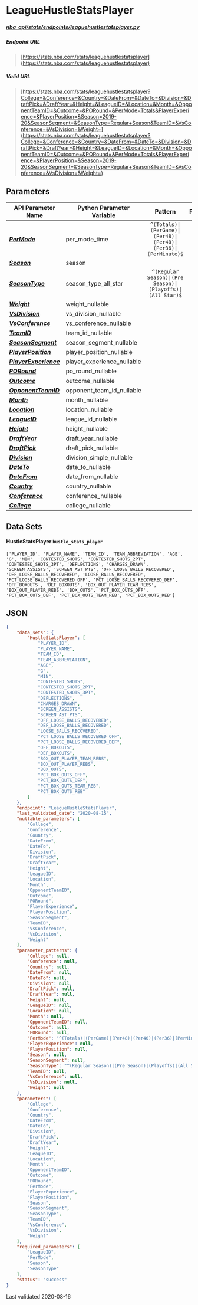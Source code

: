 # LeagueHustleStatsPlayer
##### [nba_api/stats/endpoints/leaguehustlestatsplayer.py](https://github.com/swar/nba_api/blob/master/src/nba_api/stats/endpoints/leaguehustlestatsplayer.py)

##### Endpoint URL
>[https://stats.nba.com/stats/leaguehustlestatsplayer](https://stats.nba.com/stats/leaguehustlestatsplayer)

##### Valid URL
>[https://stats.nba.com/stats/leaguehustlestatsplayer?College=&Conference=&Country=&DateFrom=&DateTo=&Division=&DraftPick=&DraftYear=&Height=&LeagueID=&Location=&Month=&OpponentTeamID=&Outcome=&PORound=&PerMode=Totals&PlayerExperience=&PlayerPosition=&Season=2019-20&SeasonSegment=&SeasonType=Regular+Season&TeamID=&VsConference=&VsDivision=&Weight=](https://stats.nba.com/stats/leaguehustlestatsplayer?College=&Conference=&Country=&DateFrom=&DateTo=&Division=&DraftPick=&DraftYear=&Height=&LeagueID=&Location=&Month=&OpponentTeamID=&Outcome=&PORound=&PerMode=Totals&PlayerExperience=&PlayerPosition=&Season=2019-20&SeasonSegment=&SeasonType=Regular+Season&TeamID=&VsConference=&VsDivision=&Weight=)

## Parameters
| API Parameter Name                                                                                                              | Python Parameter Variable  |                             Pattern                             | Required | Nullable |
|---------------------------------------------------------------------------------------------------------------------------------|----------------------------|:---------------------------------------------------------------:|:--------:|:--------:|
| [_**PerMode**_](https://github.com/swar/nba_api/blob/master/docs/nba_api/stats/library/parameters.md#PerMode)                   | per_mode_time              | `^(Totals)\|(PerGame)\|(Per48)\|(Per40)\|(Per36)\|(PerMinute)$` |   `Y`    |          | 
| [_**Season**_](https://github.com/swar/nba_api/blob/master/docs/nba_api/stats/library/parameters.md#Season)                     | season                     |                                                                 |   `Y`    |          | 
| [_**SeasonType**_](https://github.com/swar/nba_api/blob/master/docs/nba_api/stats/library/parameters.md#SeasonType)             | season_type_all_star       |   `^(Regular Season)\|(Pre Season)\|(Playoffs)\|(All Star)$`    |   `Y`    |          | 
| [_**Weight**_](https://github.com/swar/nba_api/blob/master/docs/nba_api/stats/library/parameters.md#Weight)                     | weight_nullable            |                                                                 |          |   `Y`    | 
| [_**VsDivision**_](https://github.com/swar/nba_api/blob/master/docs/nba_api/stats/library/parameters.md#VsDivision)             | vs_division_nullable       |                                                                 |          |   `Y`    | 
| [_**VsConference**_](https://github.com/swar/nba_api/blob/master/docs/nba_api/stats/library/parameters.md#VsConference)         | vs_conference_nullable     |                                                                 |          |   `Y`    | 
| [_**TeamID**_](https://github.com/swar/nba_api/blob/master/docs/nba_api/stats/library/parameters.md#TeamID)                     | team_id_nullable           |                                                                 |          |   `Y`    | 
| [_**SeasonSegment**_](https://github.com/swar/nba_api/blob/master/docs/nba_api/stats/library/parameters.md#SeasonSegment)       | season_segment_nullable    |                                                                 |          |   `Y`    | 
| [_**PlayerPosition**_](https://github.com/swar/nba_api/blob/master/docs/nba_api/stats/library/parameters.md#PlayerPosition)     | player_position_nullable   |                                                                 |          |   `Y`    | 
| [_**PlayerExperience**_](https://github.com/swar/nba_api/blob/master/docs/nba_api/stats/library/parameters.md#PlayerExperience) | player_experience_nullable |                                                                 |          |   `Y`    | 
| [_**PORound**_](https://github.com/swar/nba_api/blob/master/docs/nba_api/stats/library/parameters.md#PORound)                   | po_round_nullable          |                                                                 |          |   `Y`    | 
| [_**Outcome**_](https://github.com/swar/nba_api/blob/master/docs/nba_api/stats/library/parameters.md#Outcome)                   | outcome_nullable           |                                                                 |          |   `Y`    | 
| [_**OpponentTeamID**_](https://github.com/swar/nba_api/blob/master/docs/nba_api/stats/library/parameters.md#OpponentTeamID)     | opponent_team_id_nullable  |                                                                 |          |   `Y`    | 
| [_**Month**_](https://github.com/swar/nba_api/blob/master/docs/nba_api/stats/library/parameters.md#Month)                       | month_nullable             |                                                                 |          |   `Y`    | 
| [_**Location**_](https://github.com/swar/nba_api/blob/master/docs/nba_api/stats/library/parameters.md#Location)                 | location_nullable          |                                                                 |          |   `Y`    | 
| [_**LeagueID**_](https://github.com/swar/nba_api/blob/master/docs/nba_api/stats/library/parameters.md#LeagueID)                 | league_id_nullable         |                                                                 |   `Y`    |   `Y`    | 
| [_**Height**_](https://github.com/swar/nba_api/blob/master/docs/nba_api/stats/library/parameters.md#Height)                     | height_nullable            |                                                                 |          |   `Y`    | 
| [_**DraftYear**_](https://github.com/swar/nba_api/blob/master/docs/nba_api/stats/library/parameters.md#DraftYear)               | draft_year_nullable        |                                                                 |          |   `Y`    | 
| [_**DraftPick**_](https://github.com/swar/nba_api/blob/master/docs/nba_api/stats/library/parameters.md#DraftPick)               | draft_pick_nullable        |                                                                 |          |   `Y`    | 
| [_**Division**_](https://github.com/swar/nba_api/blob/master/docs/nba_api/stats/library/parameters.md#Division)                 | division_simple_nullable   |                                                                 |          |   `Y`    | 
| [_**DateTo**_](https://github.com/swar/nba_api/blob/master/docs/nba_api/stats/library/parameters.md#DateTo)                     | date_to_nullable           |                                                                 |          |   `Y`    | 
| [_**DateFrom**_](https://github.com/swar/nba_api/blob/master/docs/nba_api/stats/library/parameters.md#DateFrom)                 | date_from_nullable         |                                                                 |          |   `Y`    | 
| [_**Country**_](https://github.com/swar/nba_api/blob/master/docs/nba_api/stats/library/parameters.md#Country)                   | country_nullable           |                                                                 |          |   `Y`    | 
| [_**Conference**_](https://github.com/swar/nba_api/blob/master/docs/nba_api/stats/library/parameters.md#Conference)             | conference_nullable        |                                                                 |          |   `Y`    | 
| [_**College**_](https://github.com/swar/nba_api/blob/master/docs/nba_api/stats/library/parameters.md#College)                   | college_nullable           |                                                                 |          |   `Y`    | 

## Data Sets
#### HustleStatsPlayer `hustle_stats_player`
```text
['PLAYER_ID', 'PLAYER_NAME', 'TEAM_ID', 'TEAM_ABBREVIATION', 'AGE', 'G', 'MIN', 'CONTESTED_SHOTS', 'CONTESTED_SHOTS_2PT', 'CONTESTED_SHOTS_3PT', 'DEFLECTIONS', 'CHARGES_DRAWN', 'SCREEN_ASSISTS', 'SCREEN_AST_PTS', 'OFF_LOOSE_BALLS_RECOVERED', 'DEF_LOOSE_BALLS_RECOVERED', 'LOOSE_BALLS_RECOVERED', 'PCT_LOOSE_BALLS_RECOVERED_OFF', 'PCT_LOOSE_BALLS_RECOVERED_DEF', 'OFF_BOXOUTS', 'DEF_BOXOUTS', 'BOX_OUT_PLAYER_TEAM_REBS', 'BOX_OUT_PLAYER_REBS', 'BOX_OUTS', 'PCT_BOX_OUTS_OFF', 'PCT_BOX_OUTS_DEF', 'PCT_BOX_OUTS_TEAM_REB', 'PCT_BOX_OUTS_REB']
```


## JSON
```json
{
    "data_sets": {
        "HustleStatsPlayer": [
            "PLAYER_ID",
            "PLAYER_NAME",
            "TEAM_ID",
            "TEAM_ABBREVIATION",
            "AGE",
            "G",
            "MIN",
            "CONTESTED_SHOTS",
            "CONTESTED_SHOTS_2PT",
            "CONTESTED_SHOTS_3PT",
            "DEFLECTIONS",
            "CHARGES_DRAWN",
            "SCREEN_ASSISTS",
            "SCREEN_AST_PTS",
            "OFF_LOOSE_BALLS_RECOVERED",
            "DEF_LOOSE_BALLS_RECOVERED",
            "LOOSE_BALLS_RECOVERED",
            "PCT_LOOSE_BALLS_RECOVERED_OFF",
            "PCT_LOOSE_BALLS_RECOVERED_DEF",
            "OFF_BOXOUTS",
            "DEF_BOXOUTS",
            "BOX_OUT_PLAYER_TEAM_REBS",
            "BOX_OUT_PLAYER_REBS",
            "BOX_OUTS",
            "PCT_BOX_OUTS_OFF",
            "PCT_BOX_OUTS_DEF",
            "PCT_BOX_OUTS_TEAM_REB",
            "PCT_BOX_OUTS_REB"
        ]
    },
    "endpoint": "LeagueHustleStatsPlayer",
    "last_validated_date": "2020-08-15",
    "nullable_parameters": [
        "College",
        "Conference",
        "Country",
        "DateFrom",
        "DateTo",
        "Division",
        "DraftPick",
        "DraftYear",
        "Height",
        "LeagueID",
        "Location",
        "Month",
        "OpponentTeamID",
        "Outcome",
        "PORound",
        "PlayerExperience",
        "PlayerPosition",
        "SeasonSegment",
        "TeamID",
        "VsConference",
        "VsDivision",
        "Weight"
    ],
    "parameter_patterns": {
        "College": null,
        "Conference": null,
        "Country": null,
        "DateFrom": null,
        "DateTo": null,
        "Division": null,
        "DraftPick": null,
        "DraftYear": null,
        "Height": null,
        "LeagueID": null,
        "Location": null,
        "Month": null,
        "OpponentTeamID": null,
        "Outcome": null,
        "PORound": null,
        "PerMode": "^(Totals)|(PerGame)|(Per48)|(Per40)|(Per36)|(PerMinute)$",
        "PlayerExperience": null,
        "PlayerPosition": null,
        "Season": null,
        "SeasonSegment": null,
        "SeasonType": "^(Regular Season)|(Pre Season)|(Playoffs)|(All Star)$",
        "TeamID": null,
        "VsConference": null,
        "VsDivision": null,
        "Weight": null
    },
    "parameters": [
        "College",
        "Conference",
        "Country",
        "DateFrom",
        "DateTo",
        "Division",
        "DraftPick",
        "DraftYear",
        "Height",
        "LeagueID",
        "Location",
        "Month",
        "OpponentTeamID",
        "Outcome",
        "PORound",
        "PerMode",
        "PlayerExperience",
        "PlayerPosition",
        "Season",
        "SeasonSegment",
        "SeasonType",
        "TeamID",
        "VsConference",
        "VsDivision",
        "Weight"
    ],
    "required_parameters": [
        "LeagueID",
        "PerMode",
        "Season",
        "SeasonType"
    ],
    "status": "success"
}
```

Last validated 2020-08-16
